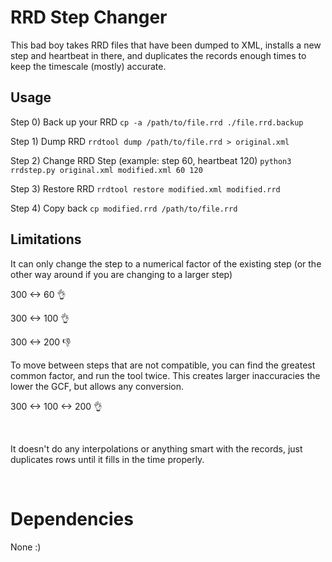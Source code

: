 # RRD Step Changer

This bad boy takes RRD files that have been dumped to XML, installs a new step and heartbeat in there, and duplicates the records enough times to keep the timescale (mostly) accurate.

## Usage

Step 0) Back up your RRD
  `cp -a /path/to/file.rrd ./file.rrd.backup`

Step 1) Dump RRD
  `rrdtool dump /path/to/file.rrd > original.xml`
  
Step 2) Change RRD Step (example: step 60, heartbeat 120)
  `python3 rrdstep.py original.xml modified.xml 60 120`

Step 3) Restore RRD
  `rrdtool restore modified.xml modified.rrd`
  
Step 4) Copy back
    `cp modified.rrd /path/to/file.rrd`


## Limitations

It can only change the step to a numerical factor of the existing step (or the other way around if you are changing to a larger step)

300 <-> 60 :ok_hand: 

300 <-> 100 :ok_hand:

300 <-> 200 :-1:


To move between steps that are not compatible, you can find the greatest common factor, and run the tool twice. This creates larger inaccuracies the lower the GCF, but allows any conversion.

300 <-> 100 <-> 200 :ok_hand:

&nbsp;

It doesn't do any interpolations or anything smart with the records, just duplicates rows until it fills in the time properly.

&nbsp;

# Dependencies

None :)

